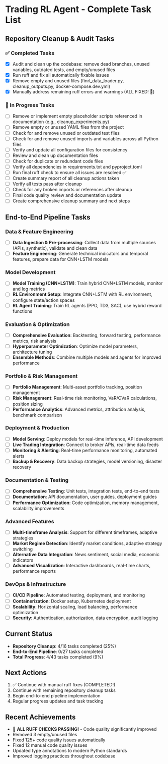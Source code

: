 # Trading RL Agent - Complete Task List

## Repository Cleanup & Audit Tasks

### ✅ Completed Tasks

- [x] Audit and clean up the codebase: remove dead branches, unused variables, outdated tests, and empty/unused files
- [x] Run ruff and fix all automatically fixable issues
- [x] Remove empty and unused files (finrl_data_loader.py, cleanup_outputs.py, docker-compose.dev.yml)
- [x] Manually address remaining ruff errors and warnings (ALL FIXED! 🎉)

### 🔄 In Progress Tasks

- [ ] Remove or implement empty placeholder scripts referenced in documentation (e.g., cleanup_experiments.py)
- [ ] Remove empty or unused YAML files from the project
- [ ] Check for and remove unused or outdated test files
- [ ] Check for and remove unused imports and variables across all Python files
- [ ] Verify and update all configuration files for consistency
- [ ] Review and clean up documentation files
- [ ] Check for duplicate or redundant code files
- [ ] Verify all dependencies in requirements.txt and pyproject.toml
- [ ] Run final ruff check to ensure all issues are resolved ✅
- [ ] Create summary report of all cleanup actions taken
- [ ] Verify all tests pass after cleanup
- [ ] Check for any broken imports or references after cleanup
- [ ] Final code quality review and documentation update
- [ ] Create comprehensive cleanup summary and next steps

## End-to-End Pipeline Tasks

### Data & Feature Engineering

- [ ] **Data Ingestion & Pre-processing**: Collect data from multiple sources (APIs, synthetic), validate and clean data
- [ ] **Feature Engineering**: Generate technical indicators and temporal features, prepare data for CNN+LSTM models

### Model Development

- [ ] **Model Training (CNN+LSTM)**: Train hybrid CNN+LSTM models, monitor and log metrics
- [ ] **RL Environment Setup**: Integrate CNN+LSTM with RL environment, configure state/action spaces
- [ ] **RL Agent Training**: Train RL agents (PPO, TD3, SAC), use hybrid reward functions

### Evaluation & Optimization

- [ ] **Comprehensive Evaluation**: Backtesting, forward testing, performance metrics, risk analysis
- [ ] **Hyperparameter Optimization**: Optimize model parameters, architecture tuning
- [ ] **Ensemble Methods**: Combine multiple models and agents for improved performance

### Portfolio & Risk Management

- [ ] **Portfolio Management**: Multi-asset portfolio tracking, position management
- [ ] **Risk Management**: Real-time risk monitoring, VaR/CVaR calculations, position sizing
- [ ] **Performance Analytics**: Advanced metrics, attribution analysis, benchmark comparison

### Deployment & Production

- [ ] **Model Serving**: Deploy models for real-time inference, API development
- [ ] **Live Trading Integration**: Connect to broker APIs, real-time data feeds
- [ ] **Monitoring & Alerting**: Real-time performance monitoring, automated alerts
- [ ] **Backup & Recovery**: Data backup strategies, model versioning, disaster recovery

### Documentation & Testing

- [ ] **Comprehensive Testing**: Unit tests, integration tests, end-to-end tests
- [ ] **Documentation**: API documentation, user guides, deployment guides
- [ ] **Performance Optimization**: Code optimization, memory management, scalability improvements

### Advanced Features

- [ ] **Multi-timeframe Analysis**: Support for different timeframes, adaptive strategies
- [ ] **Market Regime Detection**: Identify market conditions, adaptive strategy switching
- [ ] **Alternative Data Integration**: News sentiment, social media, economic indicators
- [ ] **Advanced Visualization**: Interactive dashboards, real-time charts, performance reports

### DevOps & Infrastructure

- [ ] **CI/CD Pipeline**: Automated testing, deployment, and monitoring
- [ ] **Containerization**: Docker setup, Kubernetes deployment
- [ ] **Scalability**: Horizontal scaling, load balancing, performance optimization
- [ ] **Security**: Authentication, authorization, data encryption, audit logging

## Current Status

- **Repository Cleanup**: 4/16 tasks completed (25%)
- **End-to-End Pipeline**: 0/27 tasks completed
- **Total Progress**: 4/43 tasks completed (9%)

## Next Actions

1. ✅ Continue with manual ruff fixes (COMPLETED!)
2. Continue with remaining repository cleanup tasks
3. Begin end-to-end pipeline implementation
4. Regular progress updates and task tracking

## Recent Achievements

- 🎉 **ALL RUFF CHECKS PASSING!** - Code quality significantly improved
- Removed 3 empty/unused files
- Fixed 125+ code quality issues automatically
- Fixed 12 manual code quality issues
- Updated type annotations to modern Python standards
- Improved logging practices throughout codebase
